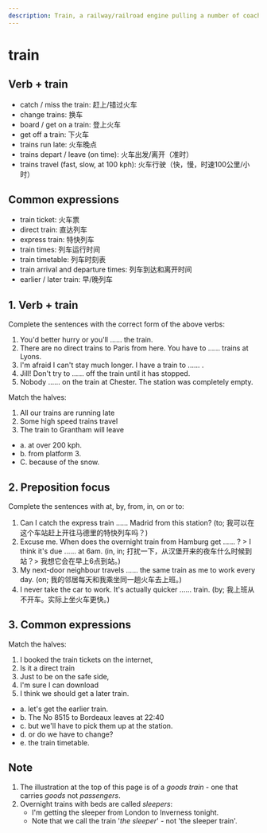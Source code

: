 ```yaml
---
description: Train, a railway/railroad engine pulling a number of coaches/cars or trucks, taking people and goods from one place to another. (火车；列车)
---
```


# train

## Verb + train

- catch / miss the train: 赶上/错过火车
- change trains: 换车
- board / get on a train: 登上火车
- get off a train: 下火车
- trains run late: 火车晚点
- trains depart / leave (on time): 火车出发/离开（准时）
- trains travel (fast, slow, at 100 kph): 火车行驶（快，慢，时速100公里/小时）

## Common expressions

- train ticket: 火车票
- direct train: 直达列车
- express train: 特快列车
- train times: 列车运行时间
- train timetable: 列车时刻表
- train arrival and departure times: 列车到达和离开时间
- earlier / later train: 早/晚列车

## 1. Verb + train

Complete the sentences with the correct form of the above verbs:

1. You'd better hurry or you'll ...... the train.
2. There are no direct trains to Paris from here. You have to ...... trains at Lyons.
3. I'm afraid I can't stay much longer. I have a train to ...... .
4. Jill! Don't try to ...... off the train until it has stopped.
5. Nobody ...... on the train at Chester. The station was completely empty.

Match the halves:

1. All our trains are running late
2. Some high speed trains travel
3. The train to Grantham will leave

- a. at over 200 kph.
- b. from platform 3.
- C. because of the snow.

## 2. Preposition focus

Complete the sentences with at, by, from, in, on or to:

1. Can I catch the express train ...... Madrid from this station? (to; 我可以在这个车站赶上开往马德里的特快列车吗？)
2. Excuse me. When does the overnight train from Hamburg get ...... ? > I think it's due ...... at 6am. (in, in; 打扰一下，从汉堡开来的夜车什么时候到站？> 我想它会在早上6点到站。)
3. My next-door neighbour travels ...... the same train as me to work every day. (on; 我的邻居每天和我乘坐同一趟火车去上班。)
4. I never take the car to work. It's actually quicker ...... train. (by; 我上班从不开车。实际上坐火车更快。)

## 3. Common expressions

Match the halves:

1. I booked the train tickets on the internet,
2. Is it a direct train
3. Just to be on the safe side,
4. I'm sure I can download
5. I think we should get a later train.

- a. let's get the earlier train.
- b. The No 8515 to Bordeaux leaves at 22:40
- c. but we'll have to pick them up at the station.
- d. or do we have to change?
- e. the train timetable.

## Note

1. The illustration at the top of this page is of a *goods train* - one that carries *goods* not *passengers*.
2. Overnight trains with beds are called *sleepers*:
   - I'm getting the sleeper from London to Inverness tonight.
   - Note that we call the train '*the sleeper*' - not 'the sleeper train'.
